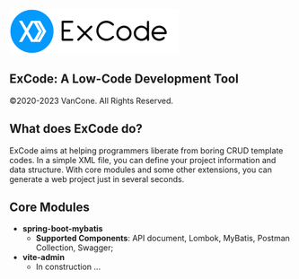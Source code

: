 ![excode-logo](docs/logo/logo.png)

## ExCode: A Low-Code Development Tool

&copy;2020-2023 VanCone. All Rights Reserved.



## What does ExCode do?

ExCode aims at helping programmers liberate from boring CRUD template codes. In a simple XML file, you can define your project information and data structure. With core modules and some other extensions, you can generate a web project just in several seconds.



## Core Modules

- **spring-boot-mybatis**
  - **Supported Components**: API document, Lombok, MyBatis, Postman Collection, Swagger;
- **vite-admin**
  - In construction ...
